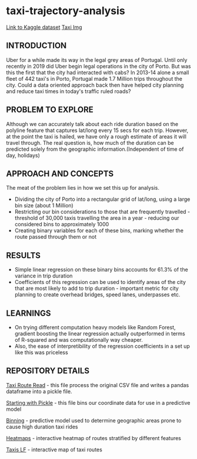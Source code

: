 # taxi-trajectory-analysis
[Link to Kaggle dataset](https://www.kaggle.com/crailtap/taxi-trajectory)
[Taxi Img](https://github.com/vavaidya/taxi-trajectory-analysis/blob/master/Taxi_Img.jpg)

## INTRODUCTION
Uber for a while made its way in the legal grey areas of Portugal. Until only recently in 2019 did Uber begin legal operations in the city of Porto. But was this the first that the city had interacted with cabs? In 2013-14 alone a small fleet of 442 taxi's in Porto, Portugal made 1.7 Million trips throughout the city. Could a data oriented approach back then have helped city planning and reduce taxi times in today's traffic ruled roads?

## PROBLEM TO EXPLORE
Although we can accurately talk about each ride duration based on the polyline feature that captures lat/long every 15 secs for each trip. However, at the point the taxi is hailed, we have only a rough estimate of areas it will travel through.
The real question is, how much of the duration can be predicted solely from the geographic information.(Independent of time of day, holidays)

## APPROACH AND CONCEPTS
The meat of the problem lies in how we set this up for analysis.
* Dividing the city of Porto into a rectangular grid of lat/long, using a large bin size (about 1 Million)
* Restricting our bin considerations to those that are frequently travelled - threshold of 30,000 taxis travelling the area in a year - reducing our considered bins to approximately 1000
* Creating binary variables for each of these bins, marking whether the route passed through them or not

## RESULTS
* Simple linear regression on these binary bins accounts for 61.3% of the variance in trip duration
* Coefficients of this regression can be used to identify areas of the city that are most likely to add to trip duration - important metric for city planning to create overhead bridges, speed lanes, underpasses etc.

## LEARNINGS
* On trying different computation heavy models like Random Forest, gradient boosting the linear regression actually outperformed in terms of R-squared and was computationally way cheaper.
* Also, the ease of interpretibility of the regression coefficients in a set up like this was priceless

## REPOSITORY DETAILS
[Taxi Route Read](https://github.com/vavaidya/taxi-trajectory-analysis/blob/master/Taxi%20Route%20Read.ipynb) - this file process the original CSV file and writes a pandas dataframe into a pickle file. 

[Starting with Pickle](https://github.com/vavaidya/taxi-trajectory-analysis/blob/master/Starting%20With%20Pickle.ipynb) - this file bins our coordinate data for use in a predictive model

[Binning](https://github.com/vavaidya/taxi-trajectory-analysis/blob/master/Binning.ipynb) - predictive model used to determine geographic areas prone to cause high duration taxi rides

[Heatmaps](https://github.com/vavaidya/taxi-trajectory-analysis/blob/master/Heatmaps_vav.ipynb) - interactive heatmap of routes stratified by different features

[Taxis LF](https://github.com/vavaidya/taxi-trajectory-analysis/blob/master/Taxis_LF.ipynb) - interactive map of taxi routes
